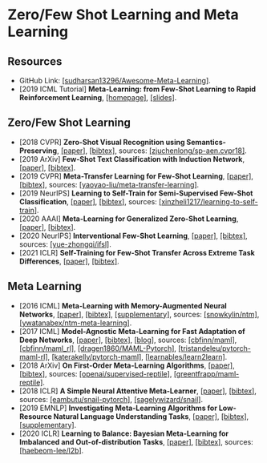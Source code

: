 # Zero/Few Shot Learning and Meta Learning

## Resources
- GitHub Link: [[sudharsan13296/Awesome-Meta-Learning]](https://github.com/sudharsan13296/Awesome-Meta-Learning).
- [2019 ICML Tutorial] **Meta-Learning: from Few-Shot Learning to Rapid Reinforcement Learning**, [[homepage]](https://sites.google.com/view/icml19metalearning), [[slides]](https://icml.cc/media/Slides/icml/2019/halla%2810-09-15%29-10-13-00-4340-meta-learning_.pdf).

## Zero/Few Shot Learning
- [2018 CVPR] **Zero-Shot Visual Recognition using Semantics-Preserving**, [[paper]](http://openaccess.thecvf.com/content_cvpr_2018/papers/Chen_Zero-Shot_Visual_Recognition_CVPR_2018_paper.pdf), [[bibtex]](/Bibtex/Zero-Shot%20Visual%20Recognition%20using%20Semantics-Preserving.bib), sources: [[zjuchenlong/sp-aen.cvpr18]](https://github.com/zjuchenlong/sp-aen.cvpr18).
- [2019 ArXiv] **Few-Shot Text Classification with Induction Network**, [[paper]](https://arxiv.org/pdf/1902.10482.pdf), [[bibtex]](/Bibtex/Few-Shot%20Text%20Classification%20with%20Induction%20Network.bib).
- [2019 CVPR] **Meta-Transfer Learning for Few-Shot Learning**, [[paper]](https://openaccess.thecvf.com/content_CVPR_2019/papers/Sun_Meta-Transfer_Learning_for_Few-Shot_Learning_CVPR_2019_paper.pdf), [[bibtex]](/Bibtex/Meta-Transfer%20Learning%20for%20Few-Shot%20Learning.bib), sources: [[yaoyao-liu/meta-transfer-learning]](https://github.com/yaoyao-liu/meta-transfer-learning).
- [2019 NeurIPS] **Learning to Self-Train for Semi-Supervised Few-Shot Classification**, [[paper]](https://papers.nips.cc/paper/2019/file/bf25356fd2a6e038f1a3a59c26687e80-Paper.pdf), [[bibtex]](/Bibtex/Learning%20to%20Self-Train%20for%20Semi-Supervised%20Few-Shot%20Classification.bib), sources: [[xinzheli1217/learning-to-self-train]](https://github.com/xinzheli1217/learning-to-self-train).
- [2020 AAAI] **Meta-Learning for Generalized Zero-Shot Learning**, [[paper]](/Documents/Papers/Meta-Learning%20for%20Generalized%20Zero-Shot%20Learning.pdf), [[bibtex]](/Bibtex/Meta-Learning%20for%20Generalized%20Zero-Shot%20Learning.bib).
- [2020 NeurIPS] **Interventional Few-Shot Learning**, [[paper]](https://proceedings.neurips.cc//paper/2020/file/1cc8a8ea51cd0adddf5dab504a285915-Paper.pdf), [[bibtex]](/Bibtex/Interventional%20Few-Shot%20Learning.bib), sources: [[yue-zhongqi/ifsl]](https://github.com/yue-zhongqi/ifsl).
- [2021 ICLR] **Self-Training for Few-Shot Transfer Across Extreme Task Differences**, [[paper]](https://openreview.net/pdf?id=O3Y56aqpChA), [[bibtex]](/Bibtex/Self-Training%20for%20Few-Shot%20Transfer%20Across%20Extreme%20Task%20Differences.bib).

## Meta Learning
- [2016 ICML] **Meta-Learning with Memory-Augmented Neural Networks**, [[paper]](http://proceedings.mlr.press/v48/santoro16.pdf), [[bibtex]](/Bibtex/Meta-Learning%20with%20Memory-Augmented%20Neural%20Networks.bib), [[supplementary]](http://proceedings.mlr.press/v48/santoro16-supp.pdf), sources: [[snowkylin/ntm]](https://github.com/snowkylin/ntm), [[ywatanabex/ntm-meta-learning]](https://github.com/ywatanabex/ntm-meta-learning).
- [2017 ICML] **Model-Agnostic Meta-Learning for Fast Adaptation of Deep Networks**, [[paper]](https://arxiv.org/pdf/1703.03400.pdf), [[bibtex]](/Bibtex/Model-Agnostic%20Meta-Learning%20for%20Fast%20Adaptation%20of%20Deep%20Networks.bib), [[blog]](https://zhuanlan.zhihu.com/p/57864886), sources: [[cbfinn/maml]](https://github.com/cbfinn/maml), [[cbfinn/maml_rl]](https://github.com/cbfinn/maml_rl), [[dragen1860/MAML-Pytorch]](https://github.com/dragen1860/MAML-Pytorch), [[tristandeleu/pytorch-maml-rl]](https://github.com/tristandeleu/pytorch-maml-rl), [[katerakelly/pytorch-maml]](https://github.com/katerakelly/pytorch-maml), [[learnables/learn2learn]](https://github.com/learnables/learn2learn).
- [2018 ArXiv] **On First-Order Meta-Learning Algorithms**, [[paper]](https://arxiv.org/pdf/1803.02999.pdf), [[bibtex]](/Bibtex/On%20First-Order%20Meta-Learning%20Algorithms.bib), sources: [[openai/supervised-reptile]](https://github.com/openai/supervised-reptile), [[greentfrapp/maml-reptile]](https://github.com/greentfrapp/maml-reptile).
- [2018 ICLR] **A Simple Neural Attentive Meta-Learner**, [[paper]](https://openreview.net/pdf?id=B1DmUzWAW), [[bibtex]](/Bibtex/A%20Simple%20Neural%20Attentive%20Meta-Learner.bib), sources: [[eambutu/snail-pytorch]](https://github.com/eambutu/snail-pytorch), [[sagelywizard/snail]](https://github.com/sagelywizard/snail).
- [2019 EMNLP] **Investigating Meta-Learning Algorithms for Low-Resource Natural Language Understanding Tasks**, [[paper]](https://www.aclweb.org/anthology/D19-1112.pdf), [[bibtex]](/Bibtex/Investigating%20Meta-Learning%20Algorithms%20for%20Low-Resource%20Natural%20Language%20Understanding%20Tasks.bib), [[supplementary]](https://www.aclweb.org/anthology/attachments/D19-1112.Attachment.pdf).
- [2020 ICLR] **Learning to Balance: Bayesian Meta-Learning for Imbalanced and Out-of-distribution Tasks**, [[paper]](https://openreview.net/pdf?id=rkeZIJBYvr), [[bibtex]](/Bibtex/Learning%20to%20Balance%20-%20Bayesian%20Meta-Learning%20for%20Imbalanced%20and%20Out-of-distribution%20Tasks.bib), sources: [[haebeom-lee/l2b]](https://github.com/haebeom-lee/l2b).
